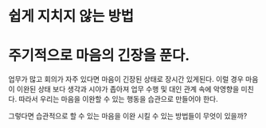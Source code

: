 # 쉽게 지치지 않는 방법

# 주기적으로 마음의 긴장을 푼다.

업무가 많고 회의가 자주 있다면 마음이 긴장된 상태로 장시간 있게된다. 이럴 경우 마음이 이완된 상태 보다 생각과 시야가 좁아져 업무 수행 및 대인 관계 속에 악영향을 미친다. 따라서 우리는 마음을 이완할 수 있는 행동을 습관으로 만들어야 한다. 

그렇다면 습관적으로 할 수 있는 마음을 이완 시킬 수 있는 방법들이 무엇이 있을까?